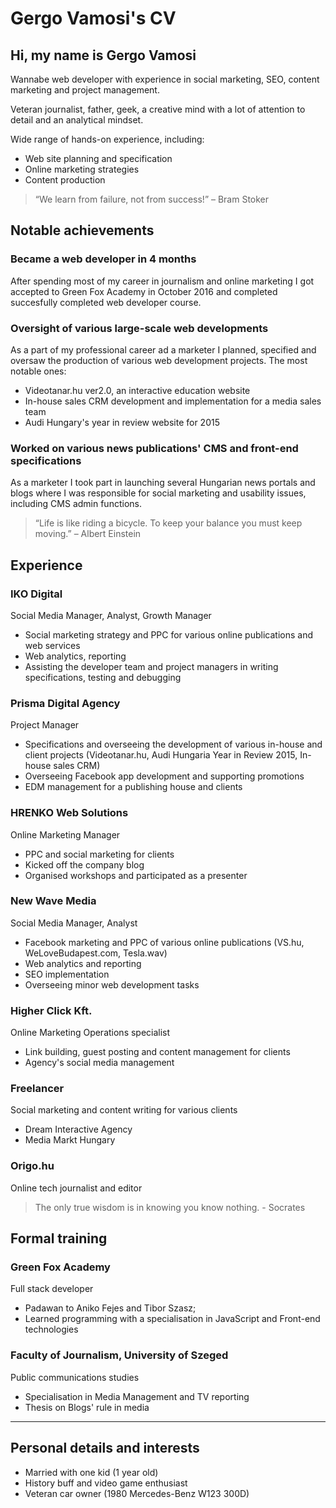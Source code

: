 # Gergo Vamosi's CV

## Hi, my name is Gergo Vamosi

Wannabe web developer with experience in social marketing, SEO, content marketing and project management.

Veteran journalist, father, geek, a creative mind with a lot of attention to detail and an analytical mindset.

Wide range of hands-on experience, including:
 - Web site planning and specification
 - Online marketing strategies
 - Content production

 > “We learn from failure, not from success!” – Bram Stoker

## Notable achievements

### Became a web developer in 4 months
After spending most of my career in journalism and online marketing I got accepted to Green Fox Academy in October 2016 and completed succesfully completed web developer course.

### Oversight of various large-scale web developments
As a part of my professional career ad a marketer I planned, specified and oversaw the production of various web development projects. The most notable ones:
  - Videotanar.hu ver2.0, an interactive education website
  - In-house sales CRM development and implementation for a media sales team
  - Audi Hungary's year in review website for 2015

### Worked on various news publications' CMS and front-end specifications
As a marketer I took part in launching several Hungarian news portals and blogs where I was responsible for social marketing and usability issues, including CMS admin functions.

 > “Life is like riding a bicycle. To keep your balance you must keep moving.” – Albert Einstein

## Experience

### IKO Digital
Social Media Manager, Analyst, Growth Manager

- Social marketing strategy and PPC for various online publications and web services
- Web analytics, reporting
- Assisting the developer team and project managers in writing specifications, testing and debugging

### Prisma Digital Agency
Project Manager

- Specifications and overseeing the development of various in-house and client projects (Videotanar.hu, Audi Hungaria Year in Review 2015, In-house sales CRM)
- Overseeing Facebook app development and supporting promotions
- EDM management for a publishing house and clients

### HRENKO Web Solutions
Online Marketing Manager

- PPC and social marketing for clients
- Kicked off the company blog
- Organised workshops and participated as a presenter

### New Wave Media
Social Media Manager, Analyst

- Facebook marketing and PPC of various online publications (VS.hu, WeLoveBudapest.com, Tesla.wav)
- Web analytics and reporting
- SEO implementation
- Overseeing minor web development tasks

### Higher Click Kft.
Online Marketing Operations specialist

- Link building, guest posting and content management for clients
- Agency's social media management

### Freelancer
Social marketing and content writing for various clients

- Dream Interactive Agency
- Media Markt Hungary

### Origo.hu
Online tech journalist and editor


 > The only true wisdom is in knowing you know nothing. - Socrates

## Formal training

### Green Fox Academy
Full stack developer
 - Padawan to Aniko Fejes and Tibor Szasz;
 - Learned programming with a specialisation in JavaScript and Front-end technologies

### Faculty of Journalism, University of Szeged
Public communications studies
  - Specialisation in Media Management and TV reporting
  - Thesis on Blogs' rule in media

---

## Personal details and interests
- Married with one kid (1 year old)
- History buff and video game enthusiast
- Veteran car owner (1980 Mercedes-Benz W123 300D)
